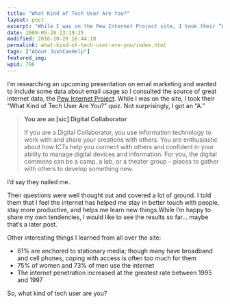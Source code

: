 ```yaml
---
title: "What Kind of Tech User Are You?"
layout: post
excerpt: "While I was on the Pew Internet Project site, I took their “What Kind of Tech User Are You?” quiz. Not surprisingly, I got an A."
date: 2009-05-28 23:19:25
modified: 2016-10-20 16:44:18
permalink: what-kind-of-tech-user-are-you/index.html
tags: ["About JoshCanHelp"]
featured_img:
wpid: 786
---
```



I’m researching an upcoming presentation on email marketing and wanted to include some data about email usage so I consulted the source of great internet data, the [Pew Internet Project](http://pewinternet.org/). While I was on the site, I took their “What Kind of Tech User Are You?” quiz. Not surprisingly, I got an “A.”

> **You are an \[sic\] Digital Collaborator**
>
> If you are a Digital Collaborator, you use information technology to work with and share your creations with others. You are enthusiastic about how ICTs help you connect with others and confident in your ability to manage digital devices and information. For you, the digital commons can be a camp, a lab, or a theater group – places to gather with others to develop something new.

I’d say they nailed me.

Their questions were well thought out and covered a lot of ground. I told them that I feel the internet has helped me stay in better touch with people, stay more productive, and helps me learn new things.While I’m happy to share my own tendencies, I would like to see the results so far… maybe that’s a later post.

Other interesting things I learned from all over the site:

- 61% are anchored to stationary media; though many have broadband and cell phones, coping with access is often too much for them
- 75% of women and 73% of men use the internet
- The internet penetration increased at the greatest rate between 1995 and 1997

So, what kind of tech user are you?

